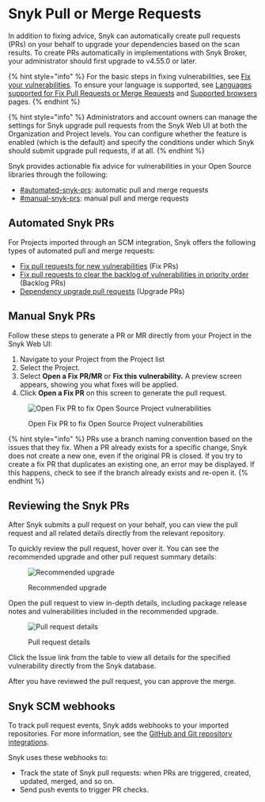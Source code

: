 # Snyk Pull or Merge Requests

In addition to fixing advice, Snyk can automatically create pull requests (PRs) on your behalf to upgrade your dependencies based on the scan results. To create PRs automatically in implementations with Snyk Broker, your administrator should first upgrade to v4.55.0 or later.

{% hint style="info" %}
For the basic steps in fixing vulnerabilities, see  [Fix your vulnerabilities](../../snyk-open-source/manage-vulnerabilities/fix-your-vulnerabilities.md). To ensure your language is supported, see [Languages supported for Fix Pull Requests or Merge Requests](../../snyk-open-source/manage-vulnerabilities/troubleshoot-fixing-vulnerabilities-with-snyk-open-source.md#languages-supporting-fix-pull-requests-or-merge-requests) and [Supported browsers](broken-reference) pages.
{% endhint %}

{% hint style="info" %}
Administrators and account owners can manage the settings for Snyk upgrade pull requests from the Snyk Web UI at both the Organization and Project levels. You can configure whether the feature is enabled (which is the default) and specify the conditions under which Snyk should submit upgrade pull requests, if at all.
{% endhint %}

Snyk provides actionable fix advice for vulnerabilities in your Open Source libraries through the following:

* [#automated-snyk-prs](./#automated-snyk-prs "mention"): automatic pull and merge requests
* [#manual-snyk-prs](./#manual-snyk-prs "mention"): manual pull and merge requests

## **Automated Snyk PRs**

For Projects imported through an SCM integration, Snyk offers the following types of automated pull and merge requests:

* [Fix pull requests for new vulnerabilities](create-automatic-prs-for-new-fixes-fix-prs.md) (Fix PRs)
* [Fix pull requests to clear the backlog of vulnerabilities in priority order](create-automatic-prs-for-backlog-issues-and-known-vulnerabilities-backlog-prs.md) (Backlog PRs)
* [Dependency upgrade pull requests](upgrade-dependencies-with-automatic-prs-upgrade-prs/) (Upgrade PRs)

## Manual Snyk PRs

Follow these steps to generate a PR or MR directly from your Project in the Snyk Web UI:

1. Navigate to your Project from the Project list
2. Select the Project.
3. Select **Open a Fix PR/MR** or **Fix this vulnerability.** A preview screen appears, showing you what fixes will be applied.
4. Click **Open a Fix PR** on this screen to generate the pull request.

<figure><img src="../../../.gitbook/assets/open-a-fix-pr.png" alt="Open Fix PR to fix Open Source Project vulnerabilities"><figcaption><p>Open Fix PR to fix Open Source Project vulnerabilities</p></figcaption></figure>

{% hint style="info" %}
PRs use a branch naming convention based on the issues that they fix. When a PR already exists for a specific change, Snyk does not create a new one, even if the original PR is closed. If you try to create a fix PR that duplicates an existing one, an error may be displayed. If this happens, check to see if the branch already exists and re-open it.
{% endhint %}

## Reviewing the Snyk PRs

After Snyk submits a pull request on your behalf, you can view the pull request and all related details directly from the relevant repository.

To quickly review the pull request, hover over it. You can see the recommended upgrade and other pull request summary details:

<figure><img src="../../../.gitbook/assets/open-a-fix-pr-github.png" alt="Recommended upgrade"><figcaption><p>Recommended upgrade</p></figcaption></figure>

Open the pull request to view in-depth details, including package release notes and vulnerabilities included in the recommended upgrade.

<figure><img src="../../../.gitbook/assets/github-fix-pr-details.png" alt="Pull request details"><figcaption><p>Pull request details</p></figcaption></figure>

Click the Issue link from the table to view all details for the specified vulnerability directly from the Snyk database.

After you have reviewed the pull request, you can approve the merge.

## Snyk SCM webhooks

To track pull request events, Snyk adds webhooks to your imported repositories. For more information, see the [GitHub and Git repository integrations](../../../scm-ide-and-ci-cd-integrations/snyk-scm-integrations/).

Snyk uses these webhooks to:

* Track the state of Snyk pull requests: when PRs are triggered, created, updated, merged, and so on.
* Send push events to trigger PR checks.
